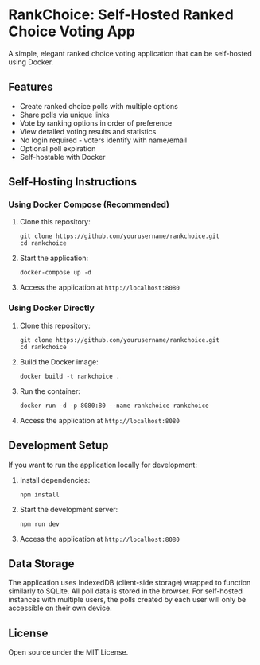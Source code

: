 
# RankChoice: Self-Hosted Ranked Choice Voting App

A simple, elegant ranked choice voting application that can be self-hosted using Docker.

## Features

- Create ranked choice polls with multiple options
- Share polls via unique links
- Vote by ranking options in order of preference
- View detailed voting results and statistics
- No login required - voters identify with name/email
- Optional poll expiration
- Self-hostable with Docker

## Self-Hosting Instructions

### Using Docker Compose (Recommended)

1. Clone this repository:
   ```
   git clone https://github.com/yourusername/rankchoice.git
   cd rankchoice
   ```

2. Start the application:
   ```
   docker-compose up -d
   ```

3. Access the application at `http://localhost:8080`

### Using Docker Directly

1. Clone this repository:
   ```
   git clone https://github.com/yourusername/rankchoice.git
   cd rankchoice
   ```

2. Build the Docker image:
   ```
   docker build -t rankchoice .
   ```

3. Run the container:
   ```
   docker run -d -p 8080:80 --name rankchoice rankchoice
   ```

4. Access the application at `http://localhost:8080`

## Development Setup

If you want to run the application locally for development:

1. Install dependencies:
   ```
   npm install
   ```

2. Start the development server:
   ```
   npm run dev
   ```

3. Access the application at `http://localhost:8080`

## Data Storage

The application uses IndexedDB (client-side storage) wrapped to function similarly to SQLite. All poll data is stored in the browser. For self-hosted instances with multiple users, the polls created by each user will only be accessible on their own device.

## License

Open source under the MIT License.

